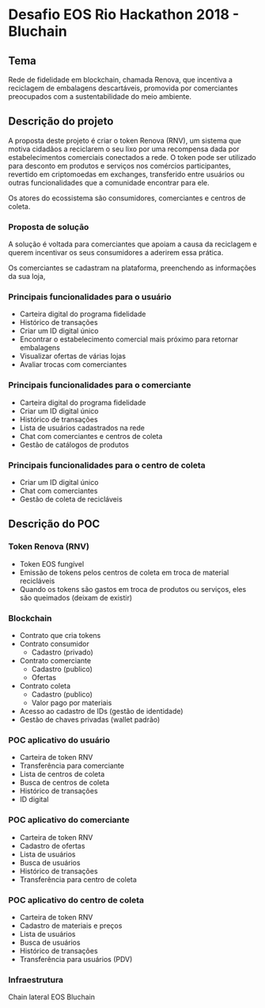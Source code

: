 # Desafio EOS Rio Hackathon 2018 - Bluchain

## Tema
Rede de fidelidade em blockchain, chamada Renova, que incentiva a reciclagem de embalagens descartáveis, promovida por comerciantes preocupados com a sustentabilidade do meio ambiente.

## Descrição do projeto

A proposta deste projeto é criar o token Renova (RNV), um sistema que motiva cidadãos a reciclarem o seu lixo por uma recompensa dada por estabelecimentos comerciais conectados a rede. O token pode ser utilizado para desconto em produtos e serviços nos comércios participantes, revertido em criptomoedas em exchanges, transferido entre usuários ou outras funcionalidades que a comunidade encontrar para ele.

Os atores do ecossistema são consumidores, comerciantes e centros de coleta.

### Proposta de solução

A solução é voltada para comerciantes que apoiam a causa da reciclagem e querem incentivar os seus consumidores a aderirem essa prática.

Os comerciantes se cadastram na plataforma, preenchendo as informações da sua loja, 

### Principais funcionalidades para o usuário

- Carteira digital do programa fidelidade
- Histórico de transações
- Criar um ID digital único
- Encontrar o estabelecimento comercial mais próximo para retornar embalagens
- Visualizar ofertas de várias lojas
- Avaliar trocas com comerciantes

### Principais funcionalidades para o comerciante

- Carteira digital do programa fidelidade
- Criar um ID digital único
- Histórico de transações
- Lista de usuários cadastrados na rede
- Chat com comerciantes e centros de coleta
- Gestão de catálogos de produtos

### Principais funcionalidades para o centro de coleta

- Criar um ID digital único
- Chat com comerciantes
- Gestão de coleta de recicláveis

## Descrição do POC

### Token Renova (RNV)

- Token EOS fungível
- Emissão de tokens pelos centros de coleta em troca de material recicláveis
- Quando os tokens são gastos em troca de produtos ou serviços, eles são queimados (deixam de existir)

### Blockchain

- Contrato que cria tokens
- Contrato consumidor
  - Cadastro (privado)
- Contrato comerciante
  - Cadastro (publico)
  - Ofertas
- Contrato coleta
  - Cadastro (publico)
  - Valor pago por materiais
- Acesso ao cadastro de IDs (gestão de identidade)
- Gestão de chaves privadas (wallet padrão)

### POC aplicativo do usuário

- Carteira de token RNV
- Transferência para comerciante
- Lista de centros de coleta
- Busca de centros de coleta
- Histórico de transações
- ID digital

### POC aplicativo do comerciante

- Carteira de token RNV
- Cadastro de ofertas
- Lista de usuários
- Busca de usuários
- Histórico de transações
- Transferência para centro de coleta

### POC aplicativo do centro de coleta

- Carteira de token RNV
- Cadastro de materiais e preços
- Lista de usuários
- Busca de usuários
- Histórico de transações
- Transferência para usuários (PDV)

### Infraestrutura

Chain lateral EOS Bluchain

